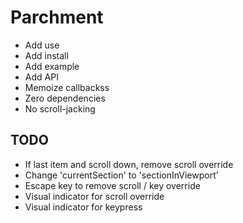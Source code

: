 # Parchment
- Add use
- Add install
- Add example
- Add API
- Memoize callbackss
- Zero dependencies
- No scroll-jacking

## TODO
- If last item and scroll down, remove scroll override
- Change 'currentSection' to 'sectionInViewport'
- Escape key to remove scroll / key override
- Visual indicator for scroll override
- Visual indicator for keypress
